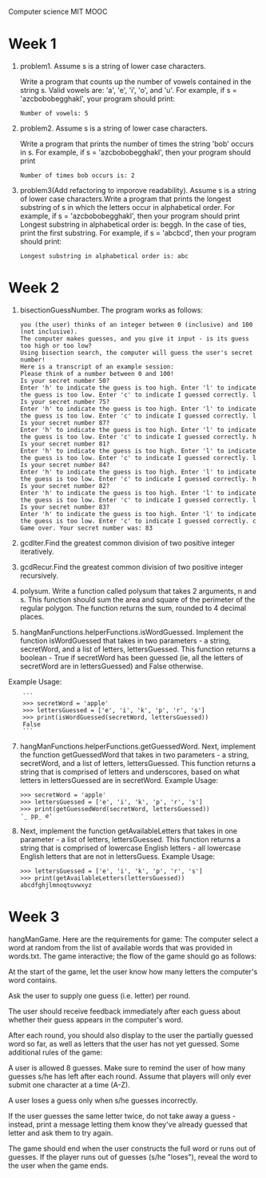 Computer science MIT MOOC

# Week 1
1. problem1. Assume s is a string of lower case characters.

    Write a program that counts up the number of vowels contained in the string s. Valid vowels are: 'a', 'e', 'i', 'o', and 'u'.
For example, if s = 'azcbobobegghakl', your program should print:
    ```
    Number of vowels: 5
    ```
1. problem2. Assume s is a string of lower case characters.

    Write a program that prints the number of times the string 'bob' occurs in s. 
    For example, if s = 'azcbobobegghakl', then your program should print
    ```
    Number of times bob occurs is: 2
    ```
1. problem3(Add refactoring to imporove readability). Assume s is a string of lower case characters.Write a program that prints the longest substring of s in which the letters occur in alphabetical order. For example, if s = 'azcbobobegghakl', then your program should print Longest substring in alphabetical order is: beggh. In the case of ties, print the first substring. For example, if s = 'abcbcd', then your program should print:
    ```
    Longest substring in alphabetical order is: abc
    ```
# Week 2

   1. bisectionGuessNumber. The program works as follows:
   
        ```
        you (the user) thinks of an integer between 0 (inclusive) and 100 (not inclusive).
        The computer makes guesses, and you give it input - is its guess too high or too low?
        Using bisection search, the computer will guess the user's secret number!
        Here is a transcript of an example session:
        Please think of a number between 0 and 100!
        Is your secret number 50?
        Enter 'h' to indicate the guess is too high. Enter 'l' to indicate the guess is too low. Enter 'c' to indicate I guessed correctly. l
        Is your secret number 75?
        Enter 'h' to indicate the guess is too high. Enter 'l' to indicate the guess is too low. Enter 'c' to indicate I guessed correctly. l
        Is your secret number 87?
        Enter 'h' to indicate the guess is too high. Enter 'l' to indicate the guess is too low. Enter 'c' to indicate I guessed correctly. h
        Is your secret number 81?
        Enter 'h' to indicate the guess is too high. Enter 'l' to indicate the guess is too low. Enter 'c' to indicate I guessed correctly. l
        Is your secret number 84?
        Enter 'h' to indicate the guess is too high. Enter 'l' to indicate the guess is too low. Enter 'c' to indicate I guessed correctly. h
        Is your secret number 82?
        Enter 'h' to indicate the guess is too high. Enter 'l' to indicate the guess is too low. Enter 'c' to indicate I guessed correctly. l
        Is your secret number 83?
        Enter 'h' to indicate the guess is too high. Enter 'l' to indicate the guess is too low. Enter 'c' to indicate I guessed correctly. c
        Game over. Your secret number was: 83
        ```

   3. gcdIter.Find the greatest common division of two positive integer iteratively.
   
   4. gcdRecur.Find the greatest common division of two positive integer recursively.
   
   5. polysum. Write a function called polysum that takes 2 arguments, n and s. This function should sum the area and square of the perimeter of the regular polygon. The function returns the sum, rounded to 4 decimal places.
   6. hangManFunctions.helperFunctions.isWordGuessed. Implement the function isWordGuessed that takes in two parameters - a string, secretWord, and a list of letters, lettersGuessed. This function returns a boolean - True if secretWord has been guessed (ie, all the letters of secretWord are in lettersGuessed) and False otherwise.
   
   Example Usage:
    
        ```
        >>> secretWord = 'apple' 
        >>> lettersGuessed = ['e', 'i', 'k', 'p', 'r', 's']
        >>> print(isWordGuessed(secretWord, lettersGuessed))
        False
        ```
        
   7. hangManFunctions.helperFunctions.getGuessedWord. Next, implement the function getGuessedWord that takes in two parameters - a string, secretWord, and a list of letters, lettersGuessed. This function returns a string that is comprised of letters and underscores, based on what letters in lettersGuessed are in secretWord.
   Example Usage:
        ```
        >>> secretWord = 'apple' 
        >>> lettersGuessed = ['e', 'i', 'k', 'p', 'r', 's']
        >>> print(getGuessedWord(secretWord, lettersGuessed))
        '_ pp_ e'
        ```

   8. Next, implement the function getAvailableLetters that takes in one parameter - a list of letters, lettersGuessed. This function returns a string that is comprised of lowercase English letters - all lowercase English letters that are not in lettersGuess.
      Example Usage:
    
        ```
        >>> lettersGuessed = ['e', 'i', 'k', 'p', 'r', 's']
        >>> print(getAvailableLetters(lettersGuessed))
        abcdfghjlmnoqtuvwxyz
# Week 3

   hangManGame.
   Here are the requirements for game:
    The computer  select a word at random from the list of available words that was provided in words.txt.
The game interactive; the flow of the game should go as follows:

   At the start of the game, let the user know how many letters the computer's word contains.

   Ask the user to supply one guess (i.e. letter) per round.

   The user should receive feedback immediately after each guess about whether their guess appears in the computer's word.

   After each round, you should also display to the user the partially guessed word so far, as well as letters that the user has not yet guessed.
    Some additional rules of the game:

   A user is allowed 8 guesses. Make sure to remind the user of how many guesses s/he has left after each round. Assume that players will only ever submit one character at a time (A-Z).

   A user loses a guess only when s/he guesses incorrectly.

   If the user guesses the same letter twice, do not take away a guess - instead, print a message letting them know they've already guessed that letter and ask them to try again.

   The game should end when the user constructs the full word or runs out of guesses. If the player runs out of guesses (s/he "loses"), reveal the word to the user when the game ends.
